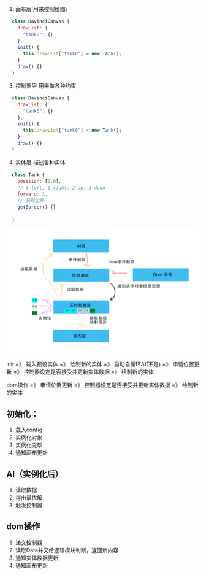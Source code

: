 

1. 画布层  用来控制绘图\
```javascript
  class DavinciCanvas {
    drawList: {
      "tank0": {}
    },
    init() {
      this.drawList["tank0"] = new Tank();
    }
    draw() {}
  }

```

3. 控制器层 用来做各种约束
```javascript
  class DavinciCanvas {
    drawList: {
      "tank0": {}
    },
    init() {
      this.drawList["tank0"] = new Tank();
    }
    draw() {}
  }

```

4. 实体层 描述各种实体
```javascript
  class Tank {
    position: [0,0],
    // 0 left, 1 right, 2 up, 3 down
    forward: 1,
    // 获取边界
    getBorder() {}
    
  }

```

![](./src/assets/image/md/program.png)


init =》 载入预设实体 =》 绘制新的实体 =》 启动自循环AI(不是) =》 申请位置更新 =》 控制器设定是否接受并更新实体数据 =》 绘制新的实体

dom操作 =》 申请位置更新 =》 控制器设定是否接受并更新实体数据 =》 绘制新的实体




## 初始化：
1. 载入config
2. 实例化对象
3. 实例化完毕
4. 通知画布更新


## AI（实例化后）
1. 读取数据
2. 得出最优解
3. 触发控制器


## dom操作
1. 递交控制器
2. 读取Data并交给逻辑模块判断，返回新内容
3. 通知实体数据更新
4. 通知画布更新